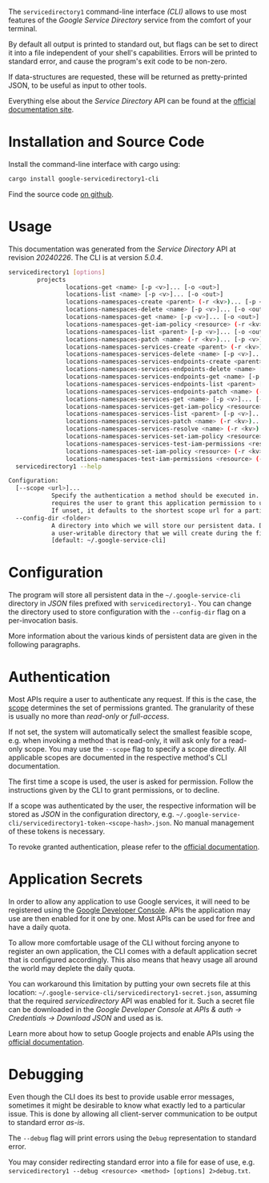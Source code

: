 <!---
DO NOT EDIT !
This file was generated automatically from 'src/generator/templates/cli/README.md.mako'
DO NOT EDIT !
-->
The `servicedirectory1` command-line interface *(CLI)* allows to use most features of the *Google Service Directory* service from the comfort of your terminal.

By default all output is printed to standard out, but flags can be set to direct it into a file independent of your shell's
capabilities. Errors will be printed to standard error, and cause the program's exit code to be non-zero.

If data-structures are requested, these will be returned as pretty-printed JSON, to be useful as input to other tools.

Everything else about the *Service Directory* API can be found at the
[official documentation site](https://cloud.google.com/service-directory).

# Installation and Source Code

Install the command-line interface with cargo using:

```bash
cargo install google-servicedirectory1-cli
```

Find the source code [on github](https://github.com/Byron/google-apis-rs/tree/main/gen/servicedirectory1-cli).

# Usage

This documentation was generated from the *Service Directory* API at revision *20240226*. The CLI is at version *5.0.4*.

```bash
servicedirectory1 [options]
        projects
                locations-get <name> [-p <v>]... [-o <out>]
                locations-list <name> [-p <v>]... [-o <out>]
                locations-namespaces-create <parent> (-r <kv>)... [-p <v>]... [-o <out>]
                locations-namespaces-delete <name> [-p <v>]... [-o <out>]
                locations-namespaces-get <name> [-p <v>]... [-o <out>]
                locations-namespaces-get-iam-policy <resource> (-r <kv>)... [-p <v>]... [-o <out>]
                locations-namespaces-list <parent> [-p <v>]... [-o <out>]
                locations-namespaces-patch <name> (-r <kv>)... [-p <v>]... [-o <out>]
                locations-namespaces-services-create <parent> (-r <kv>)... [-p <v>]... [-o <out>]
                locations-namespaces-services-delete <name> [-p <v>]... [-o <out>]
                locations-namespaces-services-endpoints-create <parent> (-r <kv>)... [-p <v>]... [-o <out>]
                locations-namespaces-services-endpoints-delete <name> [-p <v>]... [-o <out>]
                locations-namespaces-services-endpoints-get <name> [-p <v>]... [-o <out>]
                locations-namespaces-services-endpoints-list <parent> [-p <v>]... [-o <out>]
                locations-namespaces-services-endpoints-patch <name> (-r <kv>)... [-p <v>]... [-o <out>]
                locations-namespaces-services-get <name> [-p <v>]... [-o <out>]
                locations-namespaces-services-get-iam-policy <resource> (-r <kv>)... [-p <v>]... [-o <out>]
                locations-namespaces-services-list <parent> [-p <v>]... [-o <out>]
                locations-namespaces-services-patch <name> (-r <kv>)... [-p <v>]... [-o <out>]
                locations-namespaces-services-resolve <name> (-r <kv>)... [-p <v>]... [-o <out>]
                locations-namespaces-services-set-iam-policy <resource> (-r <kv>)... [-p <v>]... [-o <out>]
                locations-namespaces-services-test-iam-permissions <resource> (-r <kv>)... [-p <v>]... [-o <out>]
                locations-namespaces-set-iam-policy <resource> (-r <kv>)... [-p <v>]... [-o <out>]
                locations-namespaces-test-iam-permissions <resource> (-r <kv>)... [-p <v>]... [-o <out>]
  servicedirectory1 --help

Configuration:
  [--scope <url>]...
            Specify the authentication a method should be executed in. Each scope
            requires the user to grant this application permission to use it.
            If unset, it defaults to the shortest scope url for a particular method.
  --config-dir <folder>
            A directory into which we will store our persistent data. Defaults to
            a user-writable directory that we will create during the first invocation.
            [default: ~/.google-service-cli]

```

# Configuration

The program will store all persistent data in the `~/.google-service-cli` directory in *JSON* files prefixed with `servicedirectory1-`.  You can change the directory used to store configuration with the `--config-dir` flag on a per-invocation basis.

More information about the various kinds of persistent data are given in the following paragraphs.

# Authentication

Most APIs require a user to authenticate any request. If this is the case, the [scope][scopes] determines the 
set of permissions granted. The granularity of these is usually no more than *read-only* or *full-access*.

If not set, the system will automatically select the smallest feasible scope, e.g. when invoking a
method that is read-only, it will ask only for a read-only scope. 
You may use the `--scope` flag to specify a scope directly. 
All applicable scopes are documented in the respective method's CLI documentation.

The first time a scope is used, the user is asked for permission. Follow the instructions given 
by the CLI to grant permissions, or to decline.

If a scope was authenticated by the user, the respective information will be stored as *JSON* in the configuration
directory, e.g. `~/.google-service-cli/servicedirectory1-token-<scope-hash>.json`. No manual management of these tokens
is necessary.

To revoke granted authentication, please refer to the [official documentation][revoke-access].

# Application Secrets

In order to allow any application to use Google services, it will need to be registered using the 
[Google Developer Console][google-dev-console]. APIs the application may use are then enabled for it
one by one. Most APIs can be used for free and have a daily quota.

To allow more comfortable usage of the CLI without forcing anyone to register an own application, the CLI
comes with a default application secret that is configured accordingly. This also means that heavy usage
all around the world may deplete the daily quota.

You can workaround this limitation by putting your own secrets file at this location: 
`~/.google-service-cli/servicedirectory1-secret.json`, assuming that the required *servicedirectory* API 
was enabled for it. Such a secret file can be downloaded in the *Google Developer Console* at 
*APIs & auth -> Credentials -> Download JSON* and used as is.

Learn more about how to setup Google projects and enable APIs using the [official documentation][google-project-new].


# Debugging

Even though the CLI does its best to provide usable error messages, sometimes it might be desirable to know
what exactly led to a particular issue. This is done by allowing all client-server communication to be 
output to standard error *as-is*.

The `--debug` flag will print errors using the `Debug` representation to standard error.

You may consider redirecting standard error into a file for ease of use, e.g. `servicedirectory1 --debug <resource> <method> [options] 2>debug.txt`.


[scopes]: https://developers.google.com/+/api/oauth#scopes
[revoke-access]: http://webapps.stackexchange.com/a/30849
[google-dev-console]: https://console.developers.google.com/
[google-project-new]: https://developers.google.com/console/help/new/
